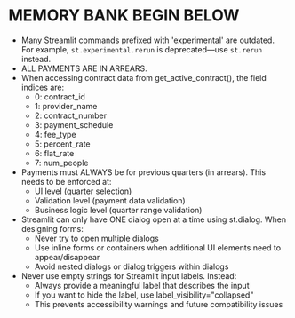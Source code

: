 <!-- Cusor_MUST_REMEMBER.md
>> This file is for Cursor Ai's personal use and self

# Cursor, this is your memory cheat sheet to avoid retracing the same missteps and to remind yourself of the best way to tackle similar challenges in the future. 
Use this document as a personal memory bank where you jot down:  
 Mistakes or inefficiencies you’ve encountered and how you eventually figured out the right solutions.  
- Clarifications for outdated or misunderstood concepts (e.g., deprecated commands and their updated counterparts).  
- The little details you tend to forget, like handling edge cases or managing session state properly.  
- Workflow adjustments or shortcuts you discovered through trial and error.  


# **WHEN, HOW and WHY** TO UTILIZE THIS DOCUMENT:
When: Add to this document any time you solve a problem, uncover a key detail, or figure out a solution that could have prevented wasted time or frustration if it had been documented here earlier. Focus on capturing anything you didn’t do **by default** but should have, to make future work smoother and more efficient.  
Why: Future agents (including you) working on this project will encounter the same challenges due to shared training and approaches. This document acts as a LIVING RECORD of lessons learned, helping agents progressively avoid errors and become more tailored to the specific needs of the project. It ensures growth through shared knowledge and avoids repeating the same mistakes.  
How: Write entries as concise bullet points using `-` (dash) syntax. Keep them clear and to the point, framed as if talking to a future version of yourself. Add only new and important insights or solutions to maintain the document’s value.  


-->

# MEMORY BANK BEGIN BELOW

- Many Streamlit commands prefixed with 'experimental' are outdated. For example, `st.experimental.rerun` is deprecated—use `st.rerun` instead.
- ALL PAYMENTS ARE IN ARREARS. 
- When accessing contract data from get_active_contract(), the field indices are:
  - 0: contract_id
  - 1: provider_name
  - 2: contract_number
  - 3: payment_schedule
  - 4: fee_type
  - 5: percent_rate
  - 6: flat_rate
  - 7: num_people
- Payments must ALWAYS be for previous quarters (in arrears). This needs to be enforced at:
  - UI level (quarter selection)
  - Validation level (payment data validation)
  - Business logic level (quarter range validation)
- Streamlit can only have ONE dialog open at a time using st.dialog. When designing forms:
  - Never try to open multiple dialogs
  - Use inline forms or containers when additional UI elements need to appear/disappear
  - Avoid nested dialogs or dialog triggers within dialogs
- Never use empty strings for Streamlit input labels. Instead:
  - Always provide a meaningful label that describes the input
  - If you want to hide the label, use label_visibility="collapsed"
  - This prevents accessibility warnings and future compatibility issues
